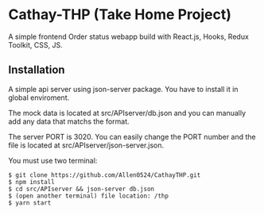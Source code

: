 # Cathay-THP (Take Home Project)

A simple frontend Order status webapp build with React.js, Hooks, Redux Toolkit, CSS, JS.

## Installation

A simple api server using json-server package. You have to install it in global enviroment.

The mock data is located at src/APIserver/db.json and you can manually add any data that matchs the format.

The server PORT is 3020. You can easily change the PORT number and the file is located at src/APIserver/json-server.json. 

You must use two terminal:

```
$ git clone https://github.com/Allen0524/CathayTHP.git
$ npm install
$ cd src/APIserver && json-server db.json 
$ (open another terminal) file location: /thp
$ yarn start
```




